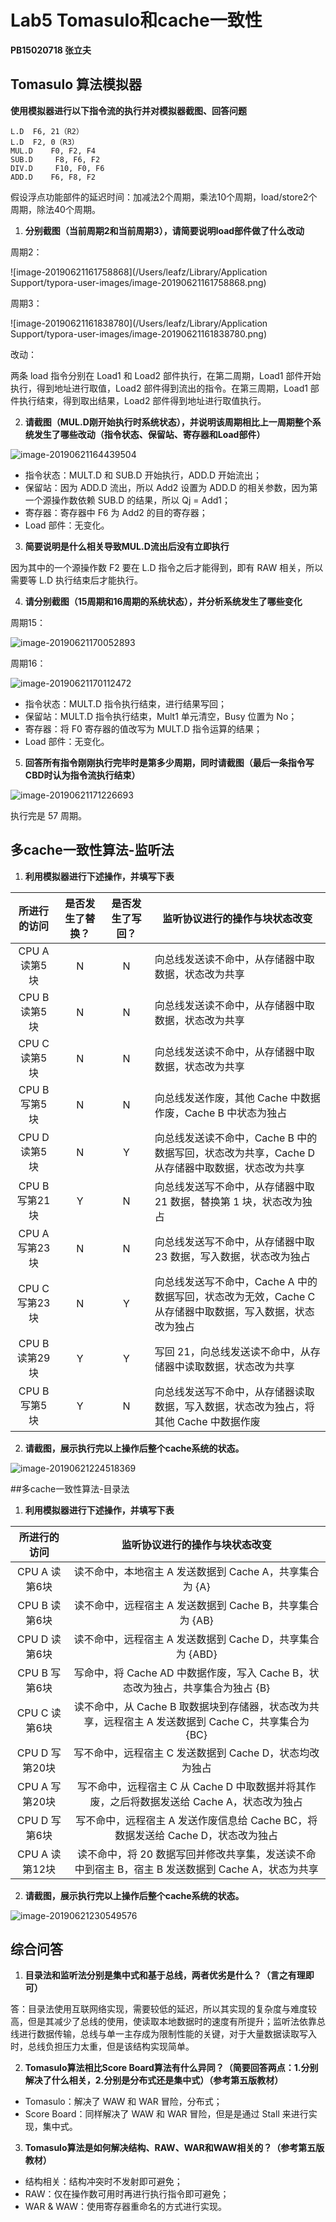 # Lab5 Tomasulo和cache一致性

**PB15020718 张立夫**

## Tomasulo 算法模拟器

**使用模拟器进行以下指令流的执行并对模拟器截图、回答问题**

```
L.D  F6, 21（R2）
L.D  F2, 0（R3）
MUL.D    F0, F2, F4
SUB.D     F8, F6, F2
DIV.D     F10, F0, F6
ADD.D    F6, F8, F2
```

假设浮点功能部件的延迟时间：加减法2个周期，乘法10个周期，load/store2个周期，除法40个周期。

1. **分别截图（当前周期2和当前周期3），请简要说明load部件做了什么改动**

周期2：

![image-20190621161758868](/Users/leafz/Library/Application Support/typora-user-images/image-20190621161758868.png)

周期3：

![image-20190621161838780](/Users/leafz/Library/Application Support/typora-user-images/image-20190621161838780.png)

改动：

两条 load 指令分别在 Load1 和 Load2 部件执行，在第二周期，Load1 部件开始执行，得到地址进行取值，Load2 部件得到流出的指令。在第三周期，Load1 部件执行结束，得到取出结果，Load2 部件得到地址进行取值执行。

2. **请截图（MUL.D刚开始执行时系统状态），并说明该周期相比上一周期整个系统发生了哪些改动（指令状态、保留站、寄存器和Load部件）**

![image-20190621164439504](img/image-20190621164439504.png)

- 指令状态：MULT.D 和 SUB.D 开始执行，ADD.D 开始流出；
- 保留站：因为 ADD.D 流出，所以 Add2 设置为 ADD.D 的相关参数，因为第一个源操作数依赖 SUB.D 的结果，所以 Qj = Add1；
- 寄存器：寄存器中 F6 为 Add2 的目的寄存器；
- Load 部件：无变化。

3. **简要说明是什么相关导致MUL.D流出后没有立即执行**

因为其中的一个源操作数 F2 要在 L.D 指令之后才能得到，即有 RAW 相关，所以需要等 L.D 执行结束后才能执行。

4. **请分别截图（15周期和16周期的系统状态），并分析系统发生了哪些变化**

周期15：

![image-20190621170052893](img/image-20190621170052893.png)

周期16：

![image-20190621170112472](img/image-20190621170112472.png)

- 指令状态：MULT.D 指令执行结束，进行结果写回；
- 保留站：MULT.D 指令执行结束，Mult1 单元清空，Busy 位置为 No；
- 寄存器：将 F0 寄存器的值改写为 MULT.D 指令运算的结果；
- Load 部件：无变化。

5. **回答所有指令刚刚执行完毕时是第多少周期，同时请截图（最后一条指令写CBD时认为指令流执行结束）**

![image-20190621171226693](img/image-20190621171226693.png)

执行完是 57 周期。

## 多cache一致性算法-监听法

1. **利用模拟器进行下述操作，并填写下表**

|  所进行的访问  | 是否发生了替换？ | 是否发生了写回？ | 监听协议进行的操作与块状态改变                               |
| :------------: | :--------------: | :--------------: | ------------------------------------------------------------ |
| CPU A 读第5块  |        N         |        N         | 向总线发送读不命中，从存储器中取数据，状态改为共享           |
| CPU B 读第5块  |        N         |        N         | 向总线发送读不命中，从存储器中取数据，状态改为共享           |
| CPU C 读第5块  |        N         |        N         | 向总线发送读不命中，从存储器中取数据，状态改为共享           |
| CPU B 写第5块  |        N         |        N         | 向总线发送作废，其他 Cache 中数据作废，Cache B 中状态为独占  |
| CPU D 读第5块  |        N         |        Y         | 向总线发送读不命中，Cache B 中的数据写回，状态改为共享，Cache D 从存储器中取数据，状态改为共享 |
| CPU B 写第21块 |        Y         |        N         | 向总线发送写不命中，从存储器中取 21 数据，替换第 1 块，状态改为独占 |
| CPU A 写第23块 |        N         |        N         | 向总线发送写不命中，从存储器中取 23 数据，写入数据，状态改为独占 |
| CPU C 写第23块 |        N         |        Y         | 向总线发送写不命中，Cache A 中的数据写回，状态改为无效，Cache C 从存储器中取数据，写入数据，状态改为独占 |
| CPU B 读第29块 |        Y         |        Y         | 写回 21，向总线发送读不命中，从存储器中读取数据，状态改为共享 |
| CPU B 写第5块  |        Y         |        N         | 向总线发送写不命中，从存储器读取数据，写入数据，状态改为独占，将其他 Cache 中数据作废 |

2. **请截图，展示执行完以上操作后整个cache系统的状态。**

![image-20190621224518369](img/image-20190621224518369.png)



##多cache一致性算法-目录法

1. **利用模拟器进行下述操作，并填写下表**

|  所进行的访问  |                监听协议进行的操作与块状态改变                |
| :------------: | :----------------------------------------------------------: |
| CPU A 读第6块  |   读不命中，本地宿主 A 发送数据到 Cache A，共享集合为 {A}    |
| CPU B 读第6块  |   读不命中，远程宿主 A 发送数据到 Cache B，共享集合为 {AB}   |
| CPU D 读第6块  |  读不命中，远程宿主 A 发送数据到 Cache D，共享集合为 {ABD}   |
| CPU B 写第6块  | 写命中，将 Cache AD 中数据作废，写入 Cache B，状态改为独占，共享集合为独占 {B} |
| CPU C 读第6块  | 读不命中，从 Cache B 取数据块到存储器，状态改为共享，远程宿主 A 发送数据到 Cache C，共享集合为 {BC} |
| CPU D 写第20块 |   写不命中，远程宿主 C 发送数据到 Cache D，状态均改为独占    |
| CPU A 写第20块 | 写不命中，远程宿主 C 从 Cache D 中取数据并将其作废，之后将数据发送给 Cache A，状态改为独占 |
| CPU D 写第6块  | 写不命中，远程宿主 A 发送作废信息给 Cache BC，将数据发送给 Cache D，状态改为独占 |
| CPU A 读第12块 | 读不命中，将 20 数据写回并修改共享集，发送读不命中到宿主 B，宿主 B 发送数据到 Cache A，状态为共享 |

2. **请截图，展示执行完以上操作后整个cache系统的状态。**

![image-20190621230549576](img/image-20190621230549576.png)



## 综合问答

1. **目录法和监听法分别是集中式和基于总线，两者优劣是什么？（言之有理即可）**

答：目录法使用互联网络实现，需要较低的延迟，所以其实现的复杂度与难度较高，但是其减少了总线的使用，使读取本地数据时的速度有所提升；监听法依靠总线进行数据传输，总线与单一主存成为限制性能的关键，对于大量数据读取写入时，总线负担压力太重，但是该结构实现简单。

2. **Tomasulo算法相比Score Board算法有什么异同？（简要回答两点：1.分别解决了什么相关，2.分别是分布式还是集中式）（参考第五版教材）**

- Tomasulo：解决了 WAW 和 WAR 冒险，分布式；
- Score Board：同样解决了 WAW 和 WAR 冒险，但是是通过 Stall 来进行实现，集中式。

3. **Tomasulo算法是如何解决结构、RAW、WAR和WAW相关的？（参考第五版教材）**

- 结构相关：结构冲突时不发射即可避免；
- RAW：仅在操作数可用时再进行执行指令即可避免；
- WAR & WAW：使用寄存器重命名的方式进行实现。